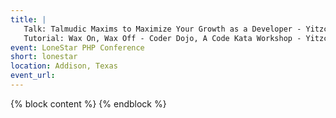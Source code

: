 ```yaml
---
title: |
   Talk: Talmudic Maxims to Maximize Your Growth as a Developer - Yitzchok Willroth<br>
   Tutorial: Wax On, Wax Off - Coder Dojo, A Code Kata Workshop - Yitzchok Willroth & Jeff Carouth
event: LoneStar PHP Conference
short: lonestar
location: Addison, Texas
event_url: 
---
```

{% block content %}
{% endblock %}
